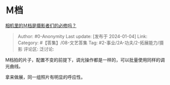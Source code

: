 # Ｍ档
[相机里的Ｍ档是摄影者们的必修吗？](https://www.zhihu.com/question/445713650/answer/3349444353)

> Author: #0-Anonymity
> Last update: [发布于 2024-01-04]
> Link:
> Category: #【答集】/08-文艺答集 
> Tag: #2-事业/2A-功夫/2-拓展能力/摄影
> 评论区:
> 泛讨论:

M档拍的片子，配置不变的前提下，调光操作都是一样的，可以批量使用同样的调光曲线。

拿来做展，同一组照片有明显的呼应性。
